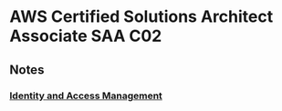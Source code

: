 # AWS Certified Solutions Architect Associate SAA C02





## Notes

### [Identity and Access Management](/notes/IdentityAccessManagement.md)
